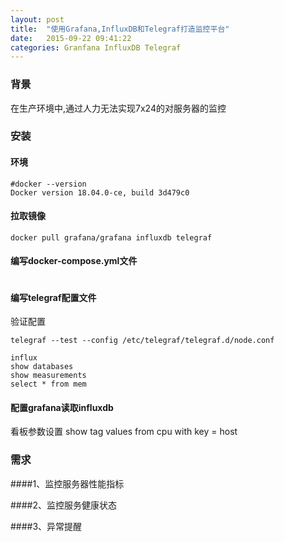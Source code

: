 ```yaml
---
layout: post
title:  "使用Grafana,InfluxDB和Telegraf打造监控平台"
date:   2015-09-22 09:41:22
categories: Granfana InfluxDB Telegraf
---
```


### 背景
在生产环境中,通过人力无法实现7x24的对服务器的监控

### 安装
#### 环境
```shell
#docker --version
Docker version 18.04.0-ce, build 3d479c0
```
#### 拉取镜像
```shell
docker pull grafana/grafana influxdb telegraf
```
#### 编写docker-compose.yml文件
```yml

```
#### 编写telegraf配置文件
验证配置
```shell
telegraf --test --config /etc/telegraf/telegraf.d/node.conf

influx
show databases
show measurements
select * from mem
```
#### 配置grafana读取influxdb
看板参数设置
show tag values from cpu with key = host

### 需求

####1、监控服务器性能指标

####2、监控服务健康状态

####3、异常提醒
